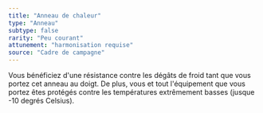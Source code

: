 ```yaml
---
title: "Anneau de chaleur"
type: "Anneau"
subtype: false
rarity: "Peu courant"
attunement: "harmonisation requise"
source: "Cadre de campagne"
---
```

Vous bénéficiez d'une résistance contre les dégâts de froid tant que vous portez cet anneau au doigt. De plus, vous et tout l'équipement que vous portez êtes protégés contre les températures extrêmement basses (jusque -10 degrés Celsius).
